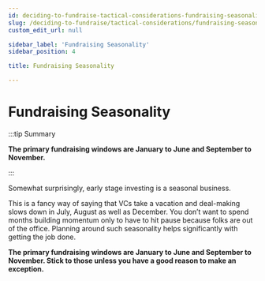 ```yaml
---
id: deciding-to-fundraise-tactical-considerations-fundraising-seasonality
slug: /deciding-to-fundraise/tactical-considerations/fundraising-seasonality
custom_edit_url: null

sidebar_label: 'Fundraising Seasonality'
sidebar_position: 4

title: Fundraising Seasonality

---
```


# Fundraising Seasonality

:::tip Summary

**The primary fundraising windows are January to June and September to November.**

:::

Somewhat surprisingly, early stage investing is a seasonal business.

This is a fancy way of saying that VCs take a vacation and deal-making slows down in July, August as well as December. You don’t want to spend months building momentum only to have to hit pause because folks are out of the office. Planning around such seasonality helps significantly with getting the job done.

**The primary fundraising windows are January to June and September to November. Stick to those unless you have a good reason to make an exception.**